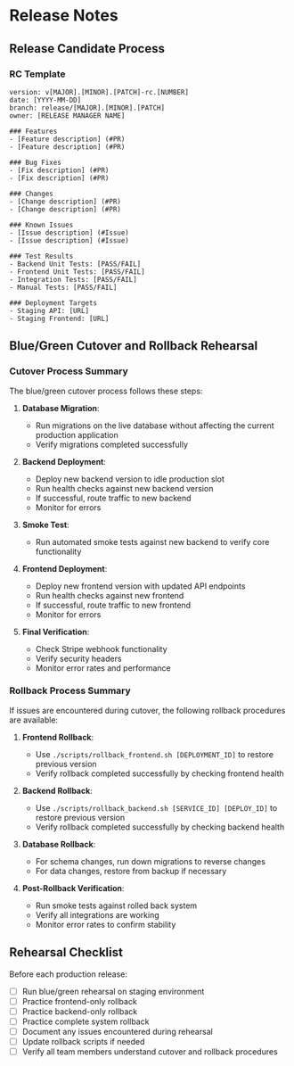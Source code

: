 # Release Notes

## Release Candidate Process

### RC Template

```
version: v[MAJOR].[MINOR].[PATCH]-rc.[NUMBER]
date: [YYYY-MM-DD]
branch: release/[MAJOR].[MINOR].[PATCH]
owner: [RELEASE MANAGER NAME]

### Features
- [Feature description] (#PR)
- [Feature description] (#PR)

### Bug Fixes
- [Fix description] (#PR)
- [Fix description] (#PR)

### Changes
- [Change description] (#PR)
- [Change description] (#PR)

### Known Issues
- [Issue description] (#Issue)
- [Issue description] (#Issue)

### Test Results
- Backend Unit Tests: [PASS/FAIL]
- Frontend Unit Tests: [PASS/FAIL]
- Integration Tests: [PASS/FAIL]
- Manual Tests: [PASS/FAIL]

### Deployment Targets
- Staging API: [URL]
- Staging Frontend: [URL]
```

## Blue/Green Cutover and Rollback Rehearsal

### Cutover Process Summary

The blue/green cutover process follows these steps:

1. **Database Migration**:
   - Run migrations on the live database without affecting the current production application
   - Verify migrations completed successfully

2. **Backend Deployment**:
   - Deploy new backend version to idle production slot
   - Run health checks against new backend version
   - If successful, route traffic to new backend
   - Monitor for errors

3. **Smoke Test**:
   - Run automated smoke tests against new backend to verify core functionality

4. **Frontend Deployment**:
   - Deploy new frontend version with updated API endpoints
   - Run health checks against new frontend
   - If successful, route traffic to new frontend
   - Monitor for errors

5. **Final Verification**:
   - Check Stripe webhook functionality
   - Verify security headers
   - Monitor error rates and performance

### Rollback Process Summary

If issues are encountered during cutover, the following rollback procedures are available:

1. **Frontend Rollback**:
   - Use `./scripts/rollback_frontend.sh [DEPLOYMENT_ID]` to restore previous version
   - Verify rollback completed successfully by checking frontend health

2. **Backend Rollback**:
   - Use `./scripts/rollback_backend.sh [SERVICE_ID] [DEPLOY_ID]` to restore previous version
   - Verify rollback completed successfully by checking backend health

3. **Database Rollback**:
   - For schema changes, run down migrations to reverse changes
   - For data changes, restore from backup if necessary

4. **Post-Rollback Verification**:
   - Run smoke tests against rolled back system
   - Verify all integrations are working
   - Monitor error rates to confirm stability

## Rehearsal Checklist

Before each production release:

- [ ] Run blue/green rehearsal on staging environment
- [ ] Practice frontend-only rollback
- [ ] Practice backend-only rollback
- [ ] Practice complete system rollback
- [ ] Document any issues encountered during rehearsal
- [ ] Update rollback scripts if needed
- [ ] Verify all team members understand cutover and rollback procedures
